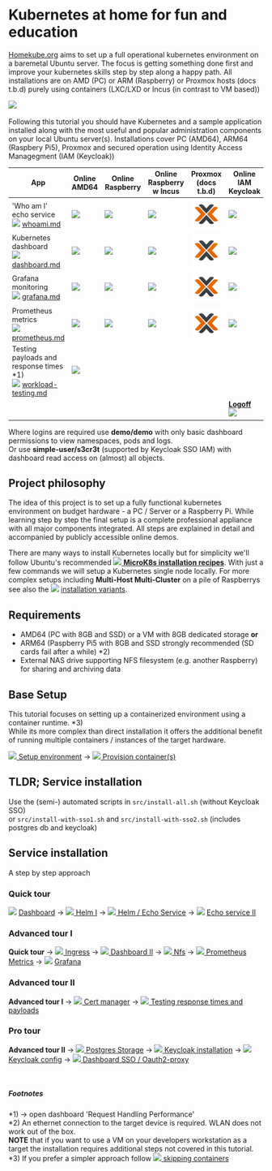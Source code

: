 # Kubernetes at home for fun and education

[Homekube.org](https://homekube.org) aims to set up a full operational kubernetes environment on a baremetal Ubuntu server.
The focus is getting something done first and improve your kubernetes skills step by step along a happy path.
All installations are on AMD (PC) or ARM (Raspberry) or Proxmox hosts (docs t.b.d)
purely using containers (LXC/LXD or Incus (in contrast to VM based))

![](docs/images/Rasberry-Pi4-Stack.jpg)

Following this tutorial you should have Kubernetes and a sample application installed
along with the most useful and popular administration components on your local Ubuntu server(s). Installations cover
PC (AMD64), ARM64 (Raspbery Pi5), Proxmox and secured operation using Identity Access Managegment (IAM (Keycloak))

| App                                                                                                                                           | Online <br> AMD64                                                               | Online <br> Raspberry                                      | Online <br> Raspberry <br/> w Incus            | Proxmox<br> (docs t.b.d)                                                                    | Online IAM<br> Keycloak                                                                                                                                                                                        | 
|-----------------------------------------------------------------------------------------------------------------------------------------------|---------------------------------------------------------------------------------|-----------------------------------------------------------|-------------------------------------------------|---------------------------------------------------------------------------------------------|----------------------------------------------------------------------------------------------------------------------------------------------------------------------------------------------------------------|
| 'Who am I' echo service <br/>![](docs/images/ico/color/homekube_16.png) [whoami.md](docs/whoami.md)                                           | [![](docs/images/homekube_64.png)](https://whoami.homekube.org)                 | [![](docs/images/raspberry_64.png) ](https://whoami.pi.homekube.org)                         | [![](docs/images/raspberry_64.png) ](https://whoami.piincus.homekube.org)                         | [![](docs/images/proxmox_64.png) ](https://whoami.pm1.homekube.org)                         | [![](docs/images/keycloak_64.png) ](https://whoami.auth.homekube.org)                                                                                                                                          |
| Kubernetes dashboard <br/> ![](docs/images/ico/color/homekube_16.png) [dashboard.md](docs/dashboard.md)                                       | [![](docs/images/homekube_64.png) ](https://dashboard.homekube.org/#/pod?namespace=_all) | [![](docs/images/raspberry_64.png) ](https://dashboard.pi.homekube.org/#/pod?namespace=_all) | [![](docs/images/raspberry_64.png) ](https://dashboard.piincus.homekube.org/#/pod?namespace=_all) | [![](docs/images/proxmox_64.png) ](https://dashboard.pm1.homekube.org/#/pod?namespace=_all) | [![](docs/images/keycloak_64.png) ](https://dashboard.auth.homekube.org/#/pod?namespace=_all)                                                                                                                  |
| Grafana monitoring <br/>![](docs/images/ico/color/homekube_16.png) [grafana.md](docs/grafana.md)                                              | [![](docs/images/homekube_64.png)](https://grafana.homekube.org)                | [![](docs/images/raspberry_64.png) ](https://grafana.pi.homekube.org)                        | [![](docs/images/raspberry_64.png) ](https://grafana.piincus.homekube.org)                        | [![](docs/images/proxmox_64.png) ](https://grafana.pm1.homekube.org)                        | [![](docs/images/keycloak_64.png) ](https://grafana.auth.homekube.org)                                                                                                                                         | 
| Prometheus metrics <br/>![](docs/images/ico/color/homekube_16.png) [prometheus.md](docs/prometheus.md)                                        | [![](docs/images/homekube_64.png)](https://prometheus.homekube.org)             | [![](docs/images/raspberry_64.png) ](https://prometheus.pi.homekube.org)                     | [![](docs/images/raspberry_64.png) ](https://prometheus.piincus.homekube.org)                     | [![](docs/images/proxmox_64.png) ](https://prometheus.pm1.homekube.org)                     | [![](docs/images/keycloak_64.png) ](https://prometheus.auth.homekube.org)                                                                                                                                      | 
| Testing payloads and <br/>response times *1) <br/> ![](docs/images/ico/color/homekube_16.png) [workload-testing.md](docs/workload-testing.md) | [![](docs/images/homekube_64.png) ](https://grafana.homekube.org)               |  |                                                                                 |                                                                                             |
|                                                                                                                                               | | | |                                                                                             | [ **Logoff** <br/>![](docs/images/keycloak_64.png) ](https://dashboard.auth.homekube.org/oauth2/sign_out?rd=https%3A%2F%2Fkeycloak.auth.homekube.org%2Frealms%2Fhomekube%2Fprotocol%2Fopenid-connect%2Flogout) |

Where logins are required use **demo/demo** with only basic dashboard permissions to view namespaces, pods and logs.  
Or use **simple-user/s3cr3t** (supported by Keycloak SSO IAM) with dashboard read access on (almost) all objects.

## Project philosophy
The idea of this project is to set up a fully functional kubernetes environment on budget hardware - a PC / Server or a Raspberry Pi. While learning step by step the final setup
is a complete professional appliance with all major components integrated. All steps are explained in detail and accompanied by publicly accessible online demos.

There are many ways to install Kubernetes locally but for simplicity we'll follow Ubuntu's recommended [![](docs/images/ico/color/ubuntu_16.png) **MicroK8s installation recipes**](https://microk8s.io/docs).
With just a few commands we will setup a Kubernetes single node locally. For more complex setups including **Multi-Host Multi-Cluster** on a pile of Raspberrys see also the ![](docs/images/ico/color/homekube_16.png) [installation variants](docs/inst_readme.md).

## Requirements

* AMD64 (PC with 8GB and SSD) or a VM with 8GB dedicated storage **or**
* ARM64 (Paspberry Pi5 with 8GB and SSD strongly recommended (SD cards fail after a while) *2)
* External NAS drive  supporting NFS filesystem (e.g. another Raspberry) for sharing and archiving data

## Base Setup

This tutorial focuses on setting up a containerized environment using a container runtime. *3)  
While its more complex than direct installation it offers the additional benefit of running multiple containers / instances of the target hardware.

![](docs/images/ico/color/homekube_16.png)[ Setup environment](docs/inst_microk8s-lxc-macvlan.md)  -> ![](docs/images/ico/color/homekube_16.png)[ Provision container(s)](docs/inst_provision-microk8s-lxc.md)

## TLDR; Service installation

Use the (semi-) automated scripts in ``src/install-all.sh`` (without Keycloak SSO)  
or ``src/install-with-sso1.sh`` and ``src/install-with-sso2.sh`` (includes postgres db and keycloak)

## Service installation

A step by step approach

### Quick tour

![](docs/images/ico/color/homekube_16.png) [ Dashboard](docs/dashboard.md) ->
![](docs/images/ico/color/homekube_16.png)[ Helm I](docs/helm.md) ->
![](docs/images/ico/color/homekube_16.png)[ Helm / Echo Service](docs/helm-basics.md) ->
![](docs/images/ico/color/homekube_16.png) [ Echo service II](docs/whoami.md)

### Advanced tour I
**Quick tour** ->
![](docs/images/ico/color/homekube_16.png)[ Ingress](docs/ingress.md) ->
![](docs/images/ico/color/homekube_16.png)[ Dashboard II](docs/dashboard-auth.md) ->
![](docs/images/ico/color/homekube_16.png)[ Nfs](docs/nfs.md) ->
![](docs/images/ico/color/homekube_16.png)[ Prometheus Metrics](docs/prometheus.md) ->
![](docs/images/ico/color/homekube_16.png) [ Grafana](docs/grafana.md)

### Advanced tour II
**Advanced tour I** ->
![](docs/images/ico/color/homekube_16.png)[ Cert manager](docs/cert-manager.md) ->
![](docs/images/ico/color/homekube_16.png)[ Testing response times and payloads](docs/workload-testing.md)

### Pro tour
**Advanced tour II** ->
![](docs/images/ico/color/homekube_16.png)[ Postgres Storage](docs/postgres.md) ->
![](docs/images/ico/color/homekube_16.png)[ Keycloak installation](docs/keycloak-installation.md) ->
![](docs/images/ico/color/homekube_16.png)[ Keycloak config](docs/keycloak-configuration.md) ->
![](docs/images/ico/color/homekube_16.png)[ Dashboard SSO / Oauth2-proxy](docs/oauth-proxy.md)

<br>


##### Footnotes
*1)  -> open dashboard 'Request Handling Performance'  
*2)  An ethernet connection to the target device is required. WLAN does not work out of the box.  
**NOTE** that if you want to use a VM on your developers workstation as a target the installation requires additional steps not covered in this tutorial.  
*3) If you prefer a simpler approach follow ![](docs/images/ico/color/homekube_16.png)[ skipping containers](docs/installation.md) 